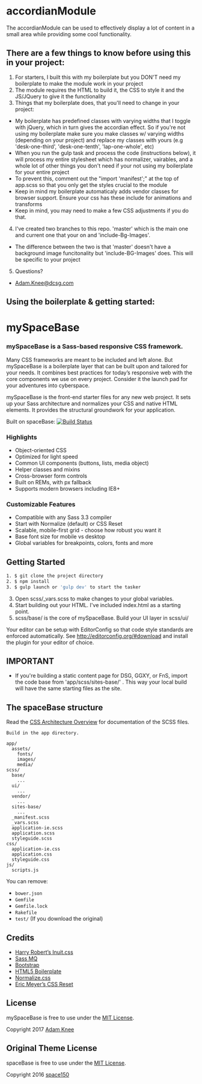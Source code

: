 accordianModule
=========

The accordianModule can be used to effectively display a lot of content in a small area while providing some cool functionality.

## There are a few things to know before using this in your project:

1. For starters, I built this with my boilerplate but you DON'T need my boilerplate to make the module work in your project
2. The module requires the HTML to build it, the CSS to style it and the JS/JQuery to give it the functionality
3. Things that my boilerplate does, that you'll need to change in your project:
  * My boilerplate has predefined classes with varying widths that I toggle with jQuery, which in turn gives the accordian effect. So if you're not using my boilerplate make sure you make classes w/ varying widths (depending on your project) and replace my classes with yours (e.g 'desk-one-third', 'desk-one-tenth', 'lap-one-whole', etc)
  * When you run the gulp task and process the code (instructions below), it will process my entire stylesheet which has normalizer, vairables, and a whole lot of other things you don't need if your not using my boilerplate for your entire project
  * To prevent this, comment out the "import 'manifest';" at the top of app.scss so that you only get the styles crucial to the module
  * Keep in mind my boilerplate automaticaly adds vendor classes for browser support. Ensure your css has these include for animations and transforms
  * Keep in mind, you may need to make a few CSS adjustments if you do that.
4. I've created two branches to this repo. 'master' which is the main one and current one that your on and 'include-Bg-Images'.
  * The difference between the two is that 'master' doesn't have a background image funcitonality but 'include-BG-Images' does. This will be specific to your project
5. Questions?
  * Adam.Knee@dcsg.com

## Using the boilerplate & getting started:

mySpaceBase
=========

### mySpaceBase is a Sass-based responsive CSS framework.

Many CSS frameworks are meant to be included and left alone. But mySpaceBase is a boilerplate layer that can be built upon and tailored for your needs. It combines best practices for today’s responsive web with the core components we use on every project. Consider it the launch pad for your adventures into cyberspace.

mySpaceBase is the front-end starter files for any new web project. It sets up your Sass architecture and normalizes your CSS and native HTML elements. It provides the structural groundwork for your application.

Built on spaceBase:
[![Build Status](https://img.shields.io/travis/space150/spaceBase.svg?style=flat-square)](https://travis-ci.org/space150/spaceBase)

### Highlights

* Object-oriented CSS
* Optimized for light speed
* Common UI components (buttons, lists, media object)
* Helper classes and mixins
* Cross-browser form controls
* Built on REMs, with px fallback
* Supports modern browsers including IE8+

### Customizable Features

* Compatible with any Sass 3.3 compiler
* Start with Normalize (default) or CSS Reset
* Scalable, mobile-first grid - choose how robust you want it
* Base font size for mobile vs desktop
* Global variables for breakpoints, colors, fonts and more

## Getting Started
```sh
1. $ git clone the project directory
2. $ npm install
3. $ gulp launch or 'gulp dev' to start the tasker
```
3. Open scss/_vars.scss to make changes to your global variables.
4. Start building out your HTML. I've included index.html as a starting point.
5. scss/base/ is the core of mySpaceBase. Build your UI layer in scss/ui/

Your editor can be setup with EditorConfig so that code style standards are enforced automatically. See http://editorconfig.org/#download and install the plugin for your editor of choice.

## IMPORTANT

* If you're building a static content page for DSG, GGXY, or FnS, import the code base from 'app/scss/sites-base/' . This way your local build will have the same starting files as the site.

## The spaceBase structure

Read the [CSS Architecture Overview](app/scss/README.md) for documentation of the SCSS files.

```
Build in the app directory. 

app/
  assets/
    fonts/
    images/
    media/
scss/
  base/
    ...
  ui/
    ...
  vendor/
    ...
  sites-base/
    ...
  _manifest.scss
  _vars.scss
  application-ie.scss
  application.scss
  styleguide.scss
css/
  application-ie.css
  application.css
  styleguide.css
js/
  scripts.js
```

You can remove:
- `bower.json`
- `Gemfile`
- `Gemfile.lock`
- `Rakefile`
- `test/`
(If you download the original)

## Credits

* [Harry Robert’s Inuit.css](https://github.com/csswizardry/inuit.css)
* [Sass MQ](https://github.com/sass-mq/sass-mq)
* [Bootstrap](http://getbootstrap.com)
* [HTML5 Boilerplate](http://html5boilerplate.com)
* [Normalize.css](http://necolas.github.io/normalize.css)
* [Eric Meyer’s CSS Reset](http://meyerweb.com/eric/tools/css/reset)

## License

mySpaceBase is free to use under the [MIT License](LICENSE.md).

Copyright 2017 [Adam Knee](http://www.adamknee.net)

## Original Theme License

spaceBase is free to use under the [MIT License](LICENSE.md).

Copyright 2016 [space150](http://www.space150.com)
